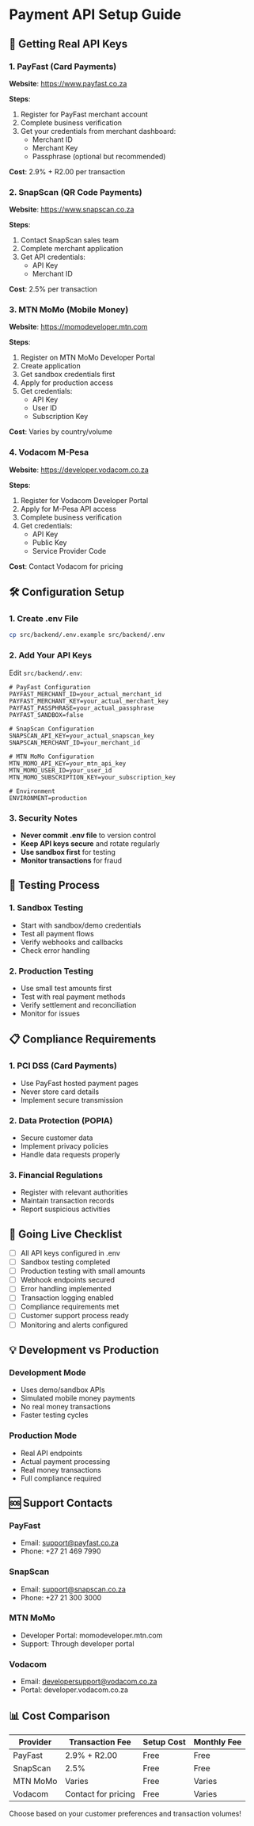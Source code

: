 # Payment API Setup Guide

## 🔑 Getting Real API Keys

### 1. PayFast (Card Payments)
**Website**: https://www.payfast.co.za

**Steps**:
1. Register for PayFast merchant account
2. Complete business verification
3. Get your credentials from merchant dashboard:
   - Merchant ID
   - Merchant Key  
   - Passphrase (optional but recommended)

**Cost**: 2.9% + R2.00 per transaction

### 2. SnapScan (QR Code Payments)
**Website**: https://www.snapscan.co.za

**Steps**:
1. Contact SnapScan sales team
2. Complete merchant application
3. Get API credentials:
   - API Key
   - Merchant ID

**Cost**: 2.5% per transaction

### 3. MTN MoMo (Mobile Money)
**Website**: https://momodeveloper.mtn.com

**Steps**:
1. Register on MTN MoMo Developer Portal
2. Create application
3. Get sandbox credentials first
4. Apply for production access
5. Get credentials:
   - API Key
   - User ID
   - Subscription Key

**Cost**: Varies by country/volume

### 4. Vodacom M-Pesa
**Website**: https://developer.vodacom.co.za

**Steps**:
1. Register for Vodacom Developer Portal
2. Apply for M-Pesa API access
3. Complete business verification
4. Get credentials:
   - API Key
   - Public Key
   - Service Provider Code

**Cost**: Contact Vodacom for pricing

## 🛠️ Configuration Setup

### 1. Create .env File
```bash
cp src/backend/.env.example src/backend/.env
```

### 2. Add Your API Keys
Edit `src/backend/.env`:

```env
# PayFast Configuration
PAYFAST_MERCHANT_ID=your_actual_merchant_id
PAYFAST_MERCHANT_KEY=your_actual_merchant_key
PAYFAST_PASSPHRASE=your_actual_passphrase
PAYFAST_SANDBOX=false

# SnapScan Configuration
SNAPSCAN_API_KEY=your_actual_snapscan_key
SNAPSCAN_MERCHANT_ID=your_merchant_id

# MTN MoMo Configuration
MTN_MOMO_API_KEY=your_mtn_api_key
MTN_MOMO_USER_ID=your_user_id
MTN_MOMO_SUBSCRIPTION_KEY=your_subscription_key

# Environment
ENVIRONMENT=production
```

### 3. Security Notes
- **Never commit .env file** to version control
- **Keep API keys secure** and rotate regularly
- **Use sandbox first** for testing
- **Monitor transactions** for fraud

## 🧪 Testing Process

### 1. Sandbox Testing
- Start with sandbox/demo credentials
- Test all payment flows
- Verify webhooks and callbacks
- Check error handling

### 2. Production Testing
- Use small test amounts first
- Test with real payment methods
- Verify settlement and reconciliation
- Monitor for issues

## 📋 Compliance Requirements

### 1. PCI DSS (Card Payments)
- Use PayFast hosted payment pages
- Never store card details
- Implement secure transmission

### 2. Data Protection (POPIA)
- Secure customer data
- Implement privacy policies
- Handle data requests properly

### 3. Financial Regulations
- Register with relevant authorities
- Maintain transaction records
- Report suspicious activities

## 🚀 Going Live Checklist

- [ ] All API keys configured in .env
- [ ] Sandbox testing completed
- [ ] Production testing with small amounts
- [ ] Webhook endpoints secured
- [ ] Error handling implemented
- [ ] Transaction logging enabled
- [ ] Compliance requirements met
- [ ] Customer support process ready
- [ ] Monitoring and alerts configured

## 💡 Development vs Production

### Development Mode
- Uses demo/sandbox APIs
- Simulated mobile money payments
- No real money transactions
- Faster testing cycles

### Production Mode
- Real API endpoints
- Actual payment processing
- Real money transactions
- Full compliance required

## 🆘 Support Contacts

### PayFast
- Email: support@payfast.co.za
- Phone: +27 21 469 7990

### SnapScan
- Email: support@snapscan.co.za
- Phone: +27 21 300 3000

### MTN MoMo
- Developer Portal: momodeveloper.mtn.com
- Support: Through developer portal

### Vodacom
- Email: developersupport@vodacom.co.za
- Portal: developer.vodacom.co.za

## 📊 Cost Comparison

| Provider | Transaction Fee | Setup Cost | Monthly Fee |
|----------|----------------|------------|-------------|
| PayFast | 2.9% + R2.00 | Free | Free |
| SnapScan | 2.5% | Free | Free |
| MTN MoMo | Varies | Free | Varies |
| Vodacom | Contact for pricing | Free | Varies |

Choose based on your customer preferences and transaction volumes!